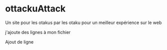 # ottackuAttack
Un site pour les otakus par les otaku pour un meilleur expérience sur le web

j'ajoute des lignes à mon fichier

Ajout de ligne